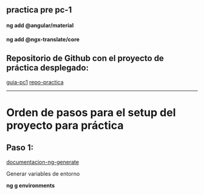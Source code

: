 ## practica pre pc-1

#### ng add @angular/material
#### ng add @ngx-translate/core

## Repositorio de Github con el proyecto de práctica desplegado:

[guia-pc1](https://github.com/c-char-f1/EduTech-Global)
[repo-practica](https://github.com/samuelbonifacio015/caso-edutech)

---

# Orden de pasos para el setup del proyecto para práctica

## Paso 1:

[documentacion-ng-generate](https://angular.dev/cli/generate)

Generar variables de entorno

**ng g environments**

